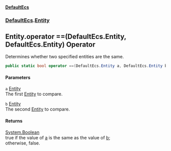 #### [DefaultEcs](./index.md 'index')
### [DefaultEcs](./DefaultEcs.md 'DefaultEcs').[Entity](./DefaultEcs-Entity.md 'DefaultEcs.Entity')
## Entity.operator ==(DefaultEcs.Entity, DefaultEcs.Entity) Operator
Determines whether two specified entities are the same.  
```csharp
public static bool operator ==(DefaultEcs.Entity a, DefaultEcs.Entity b);
```
#### Parameters
<a name='DefaultEcs-Entity-op_Equality(DefaultEcs-Entity_DefaultEcs-Entity)-a'></a>
`a` [Entity](./DefaultEcs-Entity.md 'DefaultEcs.Entity')  
The first [Entity](./DefaultEcs-Entity.md 'DefaultEcs.Entity') to compare.  
  
<a name='DefaultEcs-Entity-op_Equality(DefaultEcs-Entity_DefaultEcs-Entity)-b'></a>
`b` [Entity](./DefaultEcs-Entity.md 'DefaultEcs.Entity')  
The second [Entity](./DefaultEcs-Entity.md 'DefaultEcs.Entity') to compare.  
  
#### Returns
[System.Boolean](https://docs.microsoft.com/en-us/dotnet/api/System.Boolean 'System.Boolean')  
true if the value of [a](#DefaultEcs-Entity-op_Equality(DefaultEcs-Entity_DefaultEcs-Entity)-a 'DefaultEcs.Entity.op_Equality(DefaultEcs.Entity, DefaultEcs.Entity).a') is the same as the value of [b](#DefaultEcs-Entity-op_Equality(DefaultEcs-Entity_DefaultEcs-Entity)-b 'DefaultEcs.Entity.op_Equality(DefaultEcs.Entity, DefaultEcs.Entity).b');  
otherwise, false.  
